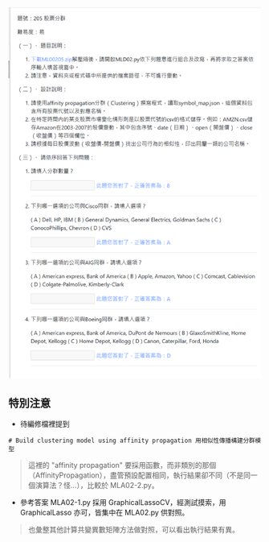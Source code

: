 ![圖](205_股票分群.jpg)
## 特別注意
 - 待編修檔裡提到

```
# Build clustering model using affinity propagation 用相似性傳播構建分群模型
```

 > 這裡的 "affinity propagation" 要採用函數，而非類別的那個（AffinityPropagation），盡管預設配置相同，執行結果卻不同（不是同一個演算法？怪...），比較於 MLA02-2.py。

 - 參考答案 MLA02-1.py 採用 GraphicalLassoCV，經測試摸索，用 GraphicalLasso 亦可，皆集中在 MLA02.py 供對照。
 > 也彙整其他計算共變異數矩陣方法做對照，可以看出執行結果有異。
